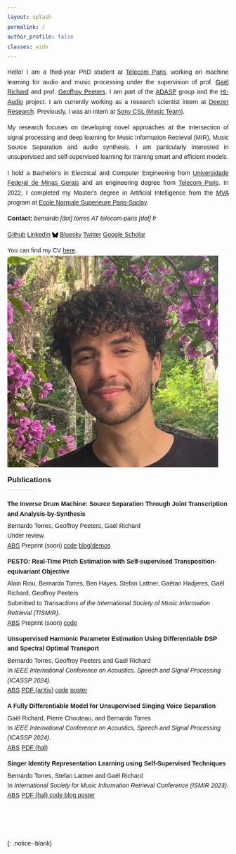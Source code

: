 ```yaml
---
layout: splash
permalink: /
author_profile: false
classes: wide
---
```

<style>
body {
    font-family: 'Source Sans Pro', sans-serif;
    color: var(--gray-700);
    line-height: 1.6;
  }

</style>


<script language="JavaScript" type="text/javascript" src="https://code.jquery.com/jquery-latest.min.js"></script>
<script>
$(document).ready(function(){
    $(".abuttons").click(function () {
        var idname= $(this).data('divid');
        $("#"+idname).show("slow");
    });
    $("#div1").hide();
    $("#div2").hide();
    $("#div3").hide();
});
</script>

<div markdown = "1">

<div markdown = "1">

<div class="intro-wrapper">
 <div class="intro-content" style="text-align: justify;">
   <p>
    Hello! I am a third-year PhD student at <a href="https://www.telecom-paris.fr/">Telecom Paris</a>, working on machine learning for audio and music processing under the supervision of prof. <a href="https://www.telecom-paris.fr/gael-richard">Gaël Richard</a> and prof. <a href="https://perso.telecom-paristech.fr/gpeeters/">Geoffroy Peeters</a>. I am part of the <a href="https://adasp.telecom-paris.fr/">ADASP</a> group and the <a href="https://hi-audio.imt.fr/">HI-Audio</a> project. I am currently working as a research scientist intern at <a href="https://research.deezer.com/about/">Deezer Research</a>. Previously, I was an intern at <a href="https://cslmusicteam.sony.fr/">Sony CSL (Music Team)</a>.
    </p>

<p>
My research focuses on developing novel approaches at the intersection of signal processing and deep learning for Music Information Retrieval (MIR), Music Source Separation and audio synthesis. I am particularly interested in unsupervised and self-supervised learning for training smart and efficient models.
</p>

   <p>
I hold a Bachelor's in Electrical and Computer Engineering from <a href="https://ufmg.br/">Universidade Federal de Minas Gerais</a> and an engineering degree from <a href="https://www.telecom-paris.fr/">Telecom Paris</a>. In 2022, I completed my Master's degree in Artificial Intelligence from the <a href="https://www.master-mva.com/">MVA</a> program at <a href="https://www.ens-paris-saclay.fr/">Ecole Normale Superieure Paris-Saclay</a>.
</p>


   <p style="margin-bottom: 1em;">
  <strong>Contact:</strong> <em>bernardo [dot] torres AT telecom-paris [dot] fr</em>
</p>

<p>
  <i class="fab fa-fw fa-github"></i> <a href="https://github.com/bernardo-torres">Github</a> 
   <i class="fab fa-fw fa-linkedin"></i> <a href="https://www.linkedin.com/in/bernardo-ferreira-torres/">LinkedIn</a>
    <svg style="width: 1em; height: 1em; vertical-align: middle;" xmlns="http://www.w3.org/2000/svg" viewBox="0 0 512 512"><path d="M111.8 62.2C170.2 105.9 233 194.7 256 242.4c23-47.6 85.8-136.4 144.2-180.2c42.1-31.6 110.3-56 110.3 21.8c0 15.5-8.9 130.5-14.1 149.2C478.2 298 412 314.6 353.1 304.5c102.9 17.5 129.1 75.5 72.5 133.5c-107.4 110.2-154.3-27.6-166.3-62.9l0 0c-1.7-4.9-2.6-7.8-3.3-7.8s-1.6 3-3.3 7.8l0 0c-12 35.3-59 173.1-166.3 62.9c-56.5-58-30.4-116 72.5-133.5C100 314.6 33.8 298 15.7 233.1C10.4 214.4 1.5 99.4 1.5 83.9c0-77.8 68.2-53.4 110.3-21.8z"/></svg> <a href="https://bsky.app/profile/bernardo-torres.bsky.social/">Bluesky</a>
  <i class="fab fa-fw fa-twitter"></i> <a href="https://twitter.com/torres_be_">Twitter</a>
  <i class="fa fa-graduation-cap"></i> <a href="https://scholar.google.com/citations?user=S5h1fHIAAAAJ&hl=en">Google Scholar</a>
</p>
You can find my CV <a href="/documents/Bernardo_Torres_CV_2024.pdf">here</a>. 
 </div>
 <div class="profile-photo">
   <img src="/assets/images/bernardo_torres.png" alt="Bernardo Torres">
 </div>

 
</div>

   

<!-- Add line break -->

<!-- Add twitter link with twitter icon on the left using fab fa-fw fa-twitter -->


<!-- 
# Research
I am currently working on topics related to music source separation using synthesis, analysis-by-synthesis, deep learning for audio generation and differentiable digital signal processing. Broader research interests include self-supervised learning, music information retrieval, timbre, optimal transport and generative models. -->

<div style="text-align: left; font-size: 1.2em; font-weight: bold; margin: 10px 0 20px;">
    Publications
    <hr style="border: none; height: 1px; color: #ddd; background-color: #ddd; width: 12%; margin: 0.5em 0; text-align: left;">
</div>

<style>
    .publication-item {
        display: flex;
        align-items: flex-start;
        margin-top: 0px;
    }
    .pub-year {
        /* italic */
        font-style: italic;
        margin-right: 30px;
        /* font-size: 1.5em; */
    }
    .pub-details {
        flex-grow: 1;
        margin-top: 0; /* Adjust or reset margins as needed */
        padding-top: 0; /* Adjust or reset paddings as needed */
    }
    .pub-thumbnail {
        margin-right: 20px;
    }
    .pub-thumbnail img {
        max-width: 120px; /* Adjust the size as needed */
        height: auto;
    }
</style>



<div class="publication-item">
    <div class="pub-details">
        <p style="margin: 0; padding: 0;">
            <strong>The Inverse Drum Machine: Source Separation Through Joint Transcription and Analysis-by-Synthesis</strong>
        </p>
        <p style="margin-left: 0px; margin-top: 5px;">
            Bernardo Torres, Geoffroy Peeters, Gaël Richard  
            <br>
            Under review.  
            <br>
            <a href="javascript:void(0)" class="pdf-box" onclick="toggleAbstract('idm')">ABS</a>
            <a class="pdf-box">Preprint (soon)</a>
            <a href="https://github.com/bernardo-torres/inverse-drum-machine" class="pdf-box"><i class="fab fa-fw fa-github"></i> code</a>
            <a href="https://bernardo-torres.github.io/projects/inverse-drum-machine/" class="pdf-box">blog/demos</a>
            <div id="idm" class="abstract-content" style="display: none;">
                We present the Inverse Drum Machine (IDM), a novel approach to drum source separation that leverages an analysis-by-synthesis framework combined with deep learning. Unlike recent supervised methods that require isolated stem recordings, our approach operates on drum mixtures with only transcription annotations. IDM integrates Automatic Drum Transcription and One-shot Drum Sample Synthesis, jointly optimizing these tasks in an end-to-end manner. By convolving synthesized one-shot samples with estimated onsets—akin to a drum machine—we reconstruct the individual drum stems and train a deep neural network on the reconstruction of the mixture. Experiments on the StemGMD dataset demonstrate that IDM achieves separation quality comparable to state-of-the-art supervised methods that require isolated stems, while significantly outperforming matrix decomposition baselines.
            </div>
        </p>
    </div>
</div>


<div class="publication-item">
    <!-- <div class="pub-year">2024</div> -->
    <!-- <div class="pub-thumbnail">
        <img src="/assets/images/poster_spectra_horizontal_transport_lines.png" alt="Thumbnail">
    </div> -->
    <div class="pub-details">
        <p style="margin: 0; padding: 0;">
            <strong>PESTO: Real-Time Pitch Estimation with Self-supervised Transposition-equivariant Objective</strong>
        </p>
        <p style="margin-left: 0px; margin-top: 5px;">
            Alain Riou, Bernardo Torres, Ben Hayes, Stefan Lattner, Gaëtan Hadjeres, Gaël Richard, Geoffroy Peeters
            <br>
            Submitted to <em>Transactions of the International Society of Music Information Retrieval (TISMIR)</em>.
            <br>
            <a href="javascript:void(0)" class="pdf-box" onclick="toggleAbstract('sot')">ABS</a>
            <a class="pdf-box">Preprint (soon)</a>
            <a href="https://github.com/SonyCSLParis/pesto" class="pdf-box"><i class="fab fa-fw fa-github"></i> code</a>
            <div id="sot" class="abstract-content" style="display: none;">
                In this paper, we introduce PESTO, a self-supervised learning approach for single-pitch estimation using a Siamese architecture. Our model processes individual frames of a Variable-$Q$ Transform (VQT) and predicts pitch distributions. The neural network is designed to be equivariant to translations, notably by introducing a Toeplitz fully-connected layer. In addition, we construct pitch-shifted pairs by translating and cropping the VQT frames and train our model with a novel class-based transposition-equivariant objective, eliminating the need for annotated data. Thanks to this architecture and training objective, our model achieves remarkable performances while being very lightweight (130k parameters).

Evaluations on music and speech datasets (MIR-1K, MDB-stem-synth, and PTDB) demonstrate that PESTO not only outperforms self-supervised baselines but also competes with supervised methods, exhibiting superior cross-dataset generalization. Finally, we enhance PESTO's practical utility by developing a streamable VQT implementation using cached convolutions. Combined with our model's low latency (less than 10 milliseconds) and minimal parameter count, this makes PESTO particularly suitable for real-time applications.
            </div>
        </p>
    </div>
</div>


<div class="publication-item">
    <!-- <div class="pub-year">2024</div> -->
    <!-- <div class="pub-thumbnail">
        <img src="/assets/images/poster_spectra_horizontal_transport_lines.png" alt="Thumbnail">
    </div> -->
    <div class="pub-details">
        <p style="margin: 0; padding: 0;">
            <strong>Unsupervised Harmonic Parameter Estimation Using Differentiable DSP and Spectral Optimal Transport</strong>
        </p>
        <p style="margin-left: 0px; margin-top: 5px;">
            Bernardo Torres, Geoffroy Peeters and Gaël Richard
            <br>
            In <em>IEEE International Conference on Acoustics, Speech and Signal Processing (ICASSP 2024)</em>.
            <br>
            <a href="javascript:void(0)" class="pdf-box" onclick="toggleAbstract('sot')">ABS</a>
            <a href="https://arxiv.org/pdf/2312.14507.pdf" class="pdf-box">PDF (arXiv)</a>
            <a href="https://github.com/bernardo-torres/1d-spectral-optimal-transport" class="pdf-box"><i class="fab fa-fw fa-github"></i> code</a>
            <a href="/documents/Torres_ICASSP_2024_poster.pdf" class="pdf-box"> poster 
            </a>
            <div id="sot" class="abstract-content" style="display: none;">
                In neural audio signal processing, pitch conditioning has been used to enhance the performance of synthesizers. However, jointly training pitch estimators and synthesizers is a challenge when using standard audio-to-audio reconstruction loss, leading to reliance on external pitch trackers. To address this issue, we propose using a spectral loss function inspired by optimal transportation theory that minimizes the displacement of spectral energy. We validate this approach through an unsupervised autoencoding task that fits a harmonic template to harmonic signals. We jointly estimate the fundamental frequency and amplitudes of harmonics using a lightweight encoder and reconstruct the signals using a differentiable harmonic synthesizer. The proposed approach offers a promising direction for improving unsupervised parameter estimation in neural audio applications.
            </div>
        </p>
    </div>
</div>


<div class="publication-item">
    <!-- <div class="pub-year">2024</div> -->
    <div class="pub-details">
        <p style="margin: 0; padding: 0;">
            <strong> A Fully Differentiable Model for Unsupervised Singing Voice Separation</strong>
        </p>
        <p style="margin-left: 0px; margin-top: 5px;">
            Gaël Richard, Pierre Chouteau, and Bernardo Torres
            <br>
            In <em>IEEE International Conference on Acoustics, Speech and Signal Processing (ICASSP 2024)</em>.
            <br>
            <a href="javascript:void(0)" class="pdf-box" onclick="toggleAbstract('fully-dif')">ABS</a>
            <a href="https://telecom-paris.hal.science/hal-04356813/document" class="pdf-box"> PDF (hal)
            </a>
            <!-- <a href="https://github.com/PierreChouteau/umss" class="pdf-box"> <i class="fab fa-fw fa-github"></i> code 
            </a> -->
            <div id="fully-dif" class="abstract-content" style="display: none;">
        A novel model was recently proposed by Schulze-Forster et al. in [1] for unsupervised music source separation. This model allows to tackle some of the major shortcomings of existing source separation frameworks. Specifically, it eliminates the need for isolated sources during training, performs efficiently with limited data, and can handle homogeneous sources (such as singing voice). But, this model relies on an external multipitch estimator and incorporates an Ad hoc voice assignment procedure. In this paper, we propose to extend this framework and to build a fully differentiable model by integrating a multipitch estimator and a novel differentiable assignment module within the core model. We show the merits of our approach through a set of experiments, and we highlight in particular its potential for processing diverse and unseen data.
      </div>
        </p>
    </div>
</div>




<div class="publication-item">
    <!-- <div class="pub-year">2023</div> -->
    <div class="pub-details">
        <p style="margin: 0; padding: 0;">
            <strong> Singer Identity Representation Learning using Self-Supervised Techniques</strong>
        </p>
        <p style="margin-left: 0px; margin-top: 5px;">
            Bernardo Torres, Stefan Lattner and Gaël Richard
            <br>
            In <em>International Society for Music Information Retrieval Conference (ISMIR 2023)</em>.
            <br>
            <a href="javascript:void(0)" class="pdf-box" onclick="toggleAbstract('ssl_sing_id')">ABS</a>
            <a href="https://telecom-paris.hal.science/hal-04186048v1/document" class="pdf-box"> PDF (hal)
            </a>
            <a href="https://github.com/SonyCSLParis/ssl-singer-identity" class="pdf-box"> <i class="fab fa-fw fa-github"></i> code 
            </a>
            <a href="https://sites.google.com/view/singer-representation-learning" class="pdf-box"> blog 
            </a>
            <a href="/documents/ISMIR_23_Poster.pdf" class="pdf-box"> poster 
            </a>
            <div id="ssl_sing_id" class="abstract-content" style="display: none;">
            Significant strides have been made in creating voice
            identity representations using speech data. However, the
            same level of progress has not been achieved for singing
            voices. To bridge this gap, we suggest a framework for
            training singer identity encoders to extract representations
            suitable for various singing-related tasks, such as singing
            voice similarity and synthesis. We explore different selfsupervised learning techniques on a large collection of isolated vocal tracks and apply data augmentations during
            training to ensure that the representations are invariant to
            pitch and content variations. We evaluate the quality of
            the resulting representations on singer similarity and identification tasks across multiple datasets, with a particular
            emphasis on out-of-domain generalization. Our proposed
            framework produces high-quality embeddings that outperform both speaker verification and wav2vec 2.0 pre-trained
            baselines on singing voice while operating at 44.1 kHz. We
            release our code and trained models to facilitate further research on singing voice and related areas.
      </div>
        </p>
    </div>
</div>


<br><br>

<!-- <div style="text-align: center; font-size: 1.2em; font-weight: bold; margin: 10px 0 20px;">
    Theses
    <hr style="border: none; height: 1px; color: #ddd; background-color: #ddd; width: 12%; margin: 0 auto;">
</div>

<!-- Add the thesis section following a similar structure -->
<!-- 
<div class="publication-item">
    <div class="pub-year">2022</div>
    <div class="pub-details">
        <p style="margin: 0; padding: 0;">
            <strong> Singer identity conversion using self-supervised learning and differentiable source-filter models</strong>
        </p>
        <p style="margin-left: 0px; margin-top: 5px;">
            Bernardo Torres
            <br>
            <em> Master’s (M2) thesis for program <a href="https://www.master-mva.com/">Mathematiques, Vision, Apprentissage (MVA)</a>. Research performed while interning at Sony CSL Paris.</em>.
            <br>
            <a href="javascript:void(0)" class="pdf-box" onclick="toggleAbstract('masters')">ABS</a>
            <div id="masters" class="abstract-content" style="display: none;">
            The human voice is a musical instrument highly limited by the physiology of the singer, making it
difficult for a singer to move out of the limitations of one’s voice. Compared to the most basic
synthesizers, existing systems designed for voice synthesis or transformation are still
rudimentary in terms of giving the user control of the timbral aspects of the sound. It is even
more so for perceptually-motivated synthesis, in which the user uses an intuitive control to
perform sound transformations (e.g. pitch and identity).
This work explores the domain of voice transformation, using the singer’s identity as the primary
control, a process known as Singing Voice Conversion (SVC). We focus on
answering two main questions: 1) how to extract the vocal identity of a singer, and 2) how can we control
it during synthesis? 

We resort to recent developments in Deep Learning for obtaining (or learning) answers to
these questions using data-driven solutions. Furthermore, we design a voice modification
system that works on zero-shot conditions: it must generalize well outside the data used to train
it so anyone can use it with their voice.
For the first part, we explore Self-supervised learning (SSL) to obtain representations that
uniquely identify a singer based on an excerpt of his voice. SSL leverages significant amounts
of unlabeled data by solving a pretext (unsupervised) task without using labelled data, and the
learned representations can be transferred to other tasks. This work compares contrastive and
non-contrastive approaches and different neural network architectures. Metrics borrowed from
Singer Identification and Verification literature are used to evaluate the trained models and
compare them to baselines. A qualitative evaluation is also performed to assess the quality of
the learned identity representations.
In the second part, we explore audio synthesis architectures and modify them to inject the
identity information extracted in the first part. Changing only the injected identity information can
change the voice’s identity while keeping the linguistic information intact. We focus on a recent
trend in the domain of neural audio synthesis that attempts to join classical signal processing
techniques with the data-driven workflow of deep neural networks grouped under the name of
differentiable signal models. This work adapts a differentiable model based on the source-filter
model of speech production for the injection of identity information.
      </div>
        </p>
    </div>
</div>
 --> 


</div>{: .notice--blank}
